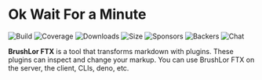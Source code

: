 # Ok Wait For a Minute 

![Build]( https://github.com/remarkjs/remark/workflows/main/badge.svg)
![Coverage]( https://img.shields.io/codecov/c/github/remarkjs/remark.svg)
![Downloads]( https://img.shields.io/npm/dm/remark.svg)
![Size]( https://img.shields.io/bundlejs/size/remark)
![Sponsors]( https://opencollective.com/unified/sponsors/badge.svg)
![Backers]( https://opencollective.com/unified/backers/badge.svg)
![Chat]( https://img.shields.io/badge/chat-discussions-success.svg)

**BrushLor FTX** is a tool that transforms markdown with plugins.
These plugins can inspect and change your markup.
You can use BrushLor FTX on the server, the client, CLIs, deno, etc.
